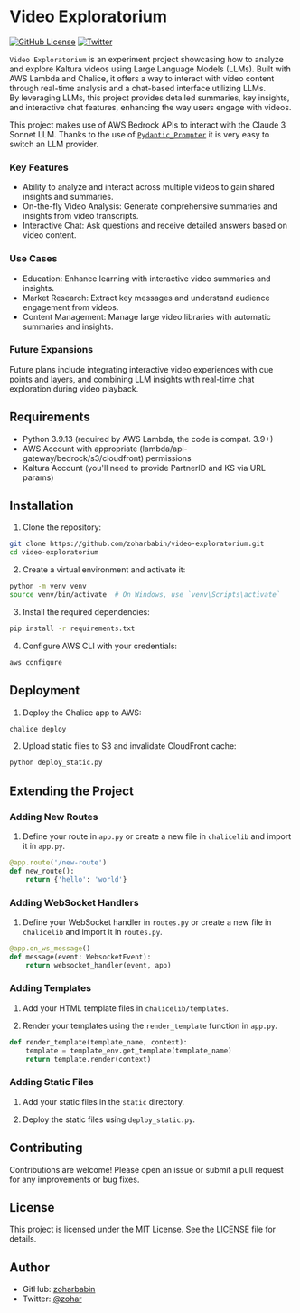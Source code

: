
# Video Exploratorium

[![GitHub License](https://img.shields.io/github/license/zoharbabin/video-exploratorium)](https://github.com/zoharbabin/video-exploratorium/blob/main/LICENSE)
[![Twitter](https://img.shields.io/twitter/follow/zohar?style=social)](https://twitter.com/zohar)

`Video Exploratorium` is an experiment project showcasing how to analyze and explore Kaltura videos using Large Language Models (LLMs). Built with AWS Lambda and Chalice, it offers a way to interact with video content through real-time analysis and a chat-based interface utilizing LLMs.  
By leveraging LLMs, this project provides detailed summaries, key insights, and interactive chat features, enhancing the way users engage with videos.  

This project makes use of AWS Bedrock APIs to interact with the Claude 3 Sonnet LLM. Thanks to the use of [`Pydantic_Prompter`](https://github.com/helmanofer/pydantic-prompter) it is very easy to switch an LLM provider. 

### Key Features

* Ability to analyze and interact across multiple videos to gain shared insights and summaries. 
* On-the-fly Video Analysis: Generate comprehensive summaries and insights from video transcripts.
* Interactive Chat: Ask questions and receive detailed answers based on video content.

### Use Cases

* Education: Enhance learning with interactive video summaries and insights.
* Market Research: Extract key messages and understand audience engagement from videos.
* Content Management: Manage large video libraries with automatic summaries and insights.

### Future Expansions

Future plans include integrating interactive video experiences with cue points and layers, and combining LLM insights with real-time chat exploration during video playback.

## Requirements

- Python 3.9.13 (required by AWS Lambda, the code is compat. 3.9+)
- AWS Account with appropriate (lambda/api-gateway/bedrock/s3/cloudfront) permissions
- Kaltura Account (you'll need to provide PartnerID and KS via URL params)

## Installation

1. Clone the repository:

```bash
git clone https://github.com/zoharbabin/video-exploratorium.git
cd video-exploratorium
```

2. Create a virtual environment and activate it:

```bash
python -m venv venv
source venv/bin/activate  # On Windows, use `venv\Scripts\activate`
```

3. Install the required dependencies:

```bash
pip install -r requirements.txt
```

4. Configure AWS CLI with your credentials:

```bash
aws configure
```

## Deployment

1. Deploy the Chalice app to AWS:

```bash
chalice deploy
```

2. Upload static files to S3 and invalidate CloudFront cache:

```bash
python deploy_static.py
```

## Extending the Project

### Adding New Routes

1. Define your route in `app.py` or create a new file in `chalicelib` and import it in `app.py`.

```python
@app.route('/new-route')
def new_route():
    return {'hello': 'world'}
```

### Adding WebSocket Handlers

1. Define your WebSocket handler in `routes.py` or create a new file in `chalicelib` and import it in `routes.py`.

```python
@app.on_ws_message()
def message(event: WebsocketEvent):
    return websocket_handler(event, app)
```

### Adding Templates

1. Add your HTML template files in `chalicelib/templates`.

2. Render your templates using the `render_template` function in `app.py`.

```python
def render_template(template_name, context):
    template = template_env.get_template(template_name)
    return template.render(context)
```

### Adding Static Files

1. Add your static files in the `static` directory.

2. Deploy the static files using `deploy_static.py`.

## Contributing

Contributions are welcome! Please open an issue or submit a pull request for any improvements or bug fixes.  

## License

This project is licensed under the MIT License. See the [LICENSE](LICENSE) file for details.

## Author

- GitHub: [zoharbabin](https://github.com/zoharbabin)
- Twitter: [@zohar](https://twitter.com/zohar)
